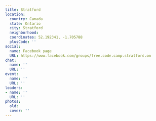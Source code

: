 ```yaml
---
title: Stratford
location:
  country: Canada
  state: Ontario
  city: Stratford
  neighborhood: 
  coordinates: 52.192341, -1.705788
  plusCode: ''
social:
  name: Facebook page
  URL: https://www.facebook.com/groups/free.code.camp.stratford.on
chat:
  name: ''
  URL: ''
event:
  name: ''
  URL: ''
leaders:
- name: ''
  URL: ''
photos:
  old: 
  cover: ''
---
```

